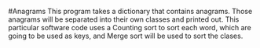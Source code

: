 #Anagrams
This program takes a dictionary that contains anagrams. Those anagrams will be separated into their own classes and printed out. This particular software code uses a Counting sort to sort each word, which are going to be used as keys, and Merge sort will be used to sort the clases. 